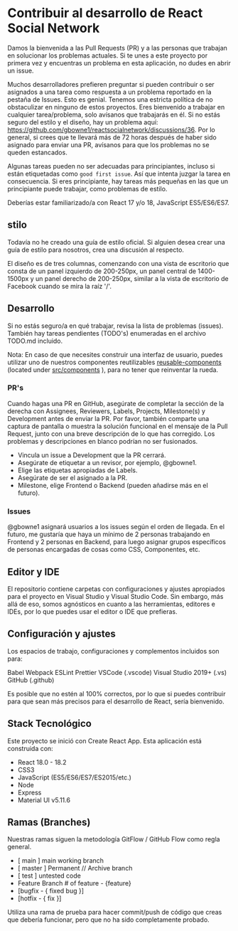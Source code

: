 # Contribuir al desarrollo de React Social Network

Damos la bienvenida a las Pull Requests (PR) y a las personas que trabajan en solucionar los problemas actuales. Si te unes a este proyecto por primera vez y encuentras un problema en esta aplicación, no dudes en abrir un issue.

Muchos desarrolladores prefieren preguntar si pueden contribuir o ser asignados a una tarea como respuesta a un problema reportado en la pestaña de Issues. Esto es genial. Tenemos una estricta política de no obstaculizar en ninguno de estos proyectos. Eres bienvenido a trabajar en cualquier tarea/problema, solo avísanos que trabajarás en él.
Si no estás seguro del estilo y el diseño, hay un problema aquí: <https://github.com/gbowne1/reactsocialnetwork/discussions/36>. Por lo general, si crees que te llevará más de 72 horas después de haber sido asignado para enviar una PR, avísanos para que los problemas no se queden estancados.

Algunas tareas pueden no ser adecuadas para principiantes, incluso si están etiquetadas como `good first issue`. Así que intenta juzgar la tarea en consecuencia. Si eres principiante, hay tareas más pequeñas en las que un principiante puede trabajar, como problemas de estilo.

Deberías estar familiarizado/a con React 17 y/o 18, JavaScript ES5/ES6/ES7.



## stilo

Todavía no he creado una guía de estilo oficial. Si alguien desea crear una guía de estilo para nosotros, crea una discusión al respecto.

El diseño es de tres columnas, comenzando con una vista de escritorio que consta de un panel izquierdo de 200-250px, un panel central de 1400-1500px y un panel derecho de 200-250px, similar a la vista de escritorio de Facebook cuando se mira la raíz '/'.

## Desarrollo

Si no estás seguro/a en qué trabajar, revisa la lista de problemas (issues). También hay tareas pendientes (TODO's) enumeradas en el archivo TODO.md incluido.

Nota: En caso de que necesites construir una interfaz de usuario, puedes utilizar uno de nuestros componentes reutilizables [reusable-components](REUSABLE_COMPONENTS.md) (located under [src/components](../src/components) ), para no tener que reinventar la rueda.


### PR's
Cuando hagas una PR en GitHub, asegúrate de completar la sección de la derecha con Assignees, Reviewers, Labels, Projects, Milestone(s) y Development antes de enviar la PR. Por favor, también comparte una captura de pantalla o muestra la solución funcional en el mensaje de la Pull Request, junto con una breve descripción de lo que has corregido. Los problemas y descripciones en blanco podrían no ser fusionados.

- Vincula un issue a Development que la PR cerrará.
- Asegúrate de etiquetar a un revisor, por ejemplo, @gbowne1.
- Elige las etiquetas apropiadas de Labels.
- Asegúrate de ser el asignado a la PR.
- Milestone, elige Frontend o Backend (pueden añadirse más en el futuro).


### Issues

@gbowne1 asignará usuarios a los issues según el orden de llegada. En el futuro, me gustaría que haya un mínimo de 2 personas trabajando en Frontend y 2 personas en Backend, para luego asignar grupos específicos de personas encargadas de cosas como CSS, Componentes, etc.


## Editor y IDE

El repositorio contiene carpetas con configuraciones y ajustes apropiados para el proyecto en Visual Studio y Visual Studio Code. Sin embargo, más allá de eso, somos agnósticos en cuanto a las herramientas, editores e IDEs, por lo que puedes usar el editor o IDE que prefieras.

## Configuración y ajustes

Los espacios de trabajo, configuraciones y complementos incluidos son para:

Babel
Webpack
ESLint
Prettier
VSCode (.vscode)
Visual Studio 2019+ (.vs)
GitHub (.github)


Es posible que no estén al 100% correctos, por lo que si puedes contribuir para que sean más precisos para el desarrollo de React, sería bienvenido.


## Stack Tecnológico

Este proyecto se inició con Create React App.
Esta aplicación está construida con:

- React 18.0 - 18.2
- CSS3
- JavaScript (ES5/ES6/ES7/ES2015/etc.)
- Node
- Express
- Material UI v5.11.6

## Ramas (Branches)

Nuestras ramas siguen la metodología GitFlow / GitHub Flow como regla general.

- [ main ] main working branch
- [ master ] Permanent // Archive branch
- [ test ] untested code
- Feature Branch # of feature - {feature}
- [bugfix - { fixed bug }]
- [hotfix - { fix }]

Utiliza una rama de prueba para hacer commit/push de código que creas que debería funcionar, pero que no ha sido completamente probado.